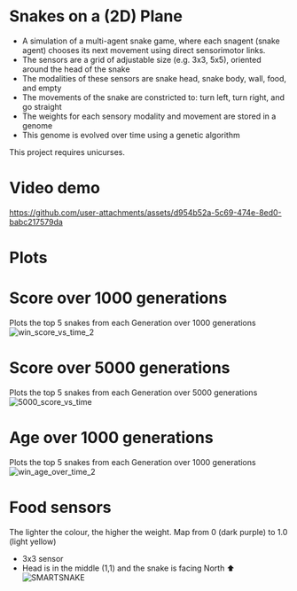 # Snakes on a (2D) Plane
* A simulation of a multi-agent snake game, where each snagent (snake agent) chooses its next movement using direct sensorimotor links.
* The sensors are a grid of adjustable size (e.g. 3x3, 5x5), oriented around the head of the snake
* The modalities of these sensors are snake head, snake body, wall, food, and empty
* The movements of the snake are constricted to: turn left, turn right, and go straight
* The weights for each sensory modality and movement are stored in a genome
* This genome is evolved over time using a genetic algorithm


This project requires unicurses.

# Video demo

https://github.com/user-attachments/assets/d954b52a-5c69-474e-8ed0-babc217579da

# Plots
# Score over 1000 generations
Plots the top 5 snakes from each Generation over 1000 generations
![win_score_vs_time_2](https://github.com/user-attachments/assets/32f44c36-8ce0-4c7d-8c06-2f5b00fa10f0)

# Score over 5000 generations
Plots the top 5 snakes from each Generation over 5000 generations
![5000_score_vs_time](https://github.com/user-attachments/assets/d3357e79-9cbd-45ae-81c6-df1a77144a80)

# Age over 1000 generations
Plots the top 5 snakes from each Generation over 1000 generations
![win_age_over_time_2](https://github.com/user-attachments/assets/807738a1-c6fb-4722-8130-d836eb27326e)


# Food sensors
The lighter the colour, the higher the weight. Map from 0 (dark purple) to 1.0 (light yellow)
* 3x3 sensor
* Head is in the middle (1,1) and the snake is facing North  :arrow_up:
![SMARTSNAKE](https://github.com/user-attachments/assets/73a724ab-67e3-4dc0-8ea2-9fbfb1e4eae4)

